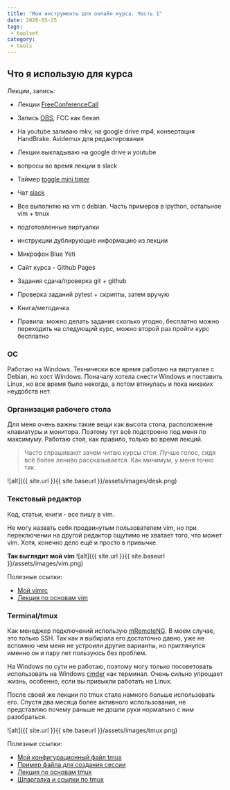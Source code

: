 ```yaml
---
title: "Мои инструменты для онлайн курса. Часть 1"
date: 2020-05-25
tags:
 - toolset
category:
 - tools
---
```


## Что я использую для курса

Лекции, запись:

* Лекции [FreeConferenceCall](https://www.freeconferencecall.com/downloads)
* Запись [OBS](https://obsproject.com/ru), FCC как бекап
* На youtube заливаю mkv, на google drive mp4, конвертация HandBrake. Avidemux для редактирования
* Лекции выкладываю на google drive и youtube
* вопросы во время лекции в slack
* Таймер [toggle mini timer](http://toggl.com/)
* Чат [slack](https://slack.com/)


* Все выполняю на vm с debian. Часть примеров в ipython, остальное vim + tmux
* подготовленные виртуалки
* инструкции дублирующие информацию из лекции
* Микрофон Blue Yeti
* Сайт курса - Github Pages
* Задания сдача/проверка git + github
* Проверка заданий pytest + скрипты, затем вручую
* Книга/методичка
* Правила: можно делать задания сколько угодно, бесплатно можно переходить на следующий курс, можно второй раз пройти курс бесплатно

### ОС

Работаю на Windows. Технически все время работаю на виртуалке с Debian, но хост Windows.
Поначалу хотела снести Windows и поставить Linux, но все время было некогда, а потом втянулась и пока никаких неудобств нет.

### Организация рабочего стола

Для меня очень важны такие вещи как высота стола, расположение клавиатуры и монитора.
Поэтому тут всё подстроено под меня по максимуму.
Работаю стоя, как правило, только во время лекций.

> Часто спрашивают зачем читаю курсы стоя: Лучше голос, сидя всё более лениво рассказывается. Как минимум, у меня точно так.

![alt]({{ site.url }}{{ site.baseurl }}/assets/images/desk.png)

### Текстовый редактор

Код, статьи, книги - все пишу в vim.

Не могу назвать себя продвинутым пользователем vim, но при переключении на другой редактор ощутимо не хватает того, что может vim. Хотя, конечно дело ещё и просто в привычке.


__Так выглядит мой vim__
![alt]({{ site.url }}{{ site.baseurl }}/assets/images/vim.png)


Полезные ссылки:

* [Мой vimrc](https://github.com/natenka/dotfiles/blob/master/vimrc)
* [Лекция по основам vim](https://www.youtube.com/playlist?list=PLah0HUih_ZRkiQXDuElo_JW9OfmbEXRpj)

### Terminal/tmux

Как менеджер подключений использую [mRemoteNG](https://mremoteng.org/). В моем случае, это только SSH.
Так как я выбирала его достаточно давно, уже не вспомню чем меня не устроили другие варианты, но приглянулся именно он и пару лет пользуюсь без проблем.

На Windows по сути не работаю, поэтому могу только посоветовать использовать на Windows [cmder](https://cmder.net/) как терминал.
Очень сильно упрощает жизнь, особенно, если вы привыкли работать на Linux.

После своей же лекции по tmux стала намного больше использовать его. Спустя два месяца более активного использования, не представляю почему раньше не дошли руки нормально с ним разобраться.

![alt]({{ site.url }}{{ site.baseurl }}/assets/images/tmux.png)

Полезные ссылки:

* [Мой конфигурационный файл tmux](https://github.com/natenka/dotfiles/blob/master/tmux.conf)
* [Пример файла для создания сессии](https://github.com/natenka/dotfiles/blob/master/tmux_pyneng_session.conf)
* [Лекция по основам tmux](https://www.youtube.com/playlist?list=PLah0HUih_ZRkSAPJyzlk_wU7iVLzGFMAi)
* [Шпаргалка и ссылки по tmux](https://natenka.github.io/linux/tmux-basics/)

